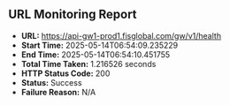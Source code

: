 ## URL Monitoring Report

- **URL:** https://api-gw1-prod1.fisglobal.com/gw/v1/health
- **Start Time:** 2025-05-14T06:54:09.235229
- **End Time:** 2025-05-14T06:54:10.451755
- **Total Time Taken:** 1.216526 seconds
- **HTTP Status Code:** 200
- **Status:** Success
- **Failure Reason:** N/A
